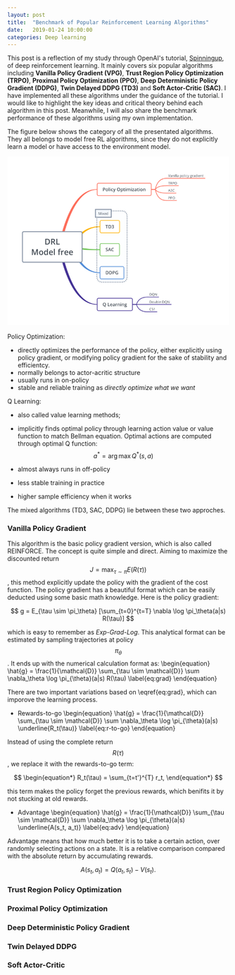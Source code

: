 ```yaml
---
layout: post
title:  "Benchmark of Popular Reinforcement Learning Algorithms"
date:   2019-01-24 10:00:00
categories: Deep learning
---
```


This post is a reflection of my study through OpenAI's tutorial, [Spinningup](git@github.com:BingyuZhou/spinningup.git), of deep reinforcement learning. It mainly covers six popular algorithms including **Vanilla Policy Gradient (VPG)**, **Trust Region Policy Optimization (TRPO)**, **Proximal Policy Optimization (PPO)**, **Deep Deterministic Policy Gradient (DDPG)**, **Twin Delayed DDPG (TD3)** and **Soft Actor-Critic (SAC)**. I have implemented all these algorithms under the guidance of the tutorial. I would like to highlight the key ideas and critical theory behind each algorithm in this post. Meanwhile, I will also share the benchmark performance of these algorithms using my own implementation.

The figure below shows the category of all the presentated algorithms. They all belongs to model free RL algorithms, since they do not explicitly learn a model or have access to the environment model.

![image](/assets/drl.png "drl")

Policy Optimization:

- directly optimizes the performance of the policy, either explicitly using policy gradient, or modifying policy gradient for the sake of stability and efficientcy.
- normally belongs to actor-acritic structure
- usually runs in on-policy
- stable and reliable training as *directly optimize what we want*


Q Learning:

- also called value learning methods;
- implicitly finds optimal policy through learning action value or value function to match Bellman equation. Optimal actions are computed through optimal Q function:
$$ a^* = \arg\max Q^*(s,a) $$

- almost always runs in off-policy
- less stable training in practice
- higher sample efficiency when it works

The mixed algorithms (TD3, SAC, DDPG) lie between these two approches.

### Vanilla Policy Gradient

This algorithm is the basic policy gradient version, which is also called REINFORCE. The concept is quite simple and direct. Aiming to maximize the discounted return 
$$ J = \max_{\tau \sim \pi} E(R(\tau)) $$,
this method explicitly update the policy with the gradient of the cost function. The policy gradient has a beautiful format which can be easily deducted using some basic math 
knowledge. Here is the policy gradient:

$$ g = E_{\tau \sim \pi_\theta} [\sum_{t=0}^{t=T} \nabla \log \pi_\theta(a|s) R(\tau)] $$

which is easy to remember as *Exp-Grad-Log*. This analytical format can be estimated by sampling trajectories at policy $$\pi_\theta $$. It ends up with the numerical calculation format as:
\begin{equation}
\hat{g} = \frac{1}{\mathcal{D}} \sum_{\tau \sim \mathcal{D}} \sum \nabla_\theta \log \pi_{\theta}(a|s) R(\tau)
\label{eq:grad}
\end{equation}

There are two important variations based on \eqref{eq:grad}, which can imporove the learning process.

- Rewards-to-go
\begin{equation}
\hat{g} = \frac{1}{\mathcal{D}} \sum_{\tau \sim \mathcal{D}} \sum \nabla_\theta \log \pi_{\theta}(a|s) \underline{R_t(\tau)}
\label{eq:r-to-go}
\end{equation}

Instead of using the complete return $$R(\tau)$$, we replace it with the rewards-to-go term:

$$
\begin{equation*}
R_t(\tau) = \sum_{t=t'}^{T} r_t,
\end{equation*}
$$

this term makes the policy forget the previous rewards, which benifits it by not stucking at old rewards. 

- Advantage
\begin{equation}
\hat{g} = \frac{1}{\mathcal{D}} \sum_{\tau \sim \mathcal{D}} \sum \nabla_\theta \log \pi_{\theta}(a|s) \underline{A(s_t, a_t)}
\label{eq:adv}
\end{equation}

Advantage means that how much better it is to take a certain action, over randomly selecting actions on a state. It is a relative comparison compared with the absolute return by accumulating rewards.

$$
\begin{equation*}
A(s_t, a_t) = Q(a_t, s_t) - V(s_t).
\end{equation*}
$$



### Trust Region Policy Optimization

### Proximal Policy Optimization

### Deep Deterministic Policy Gradient

### Twin Delayed DDPG

### Soft Actor-Critic

